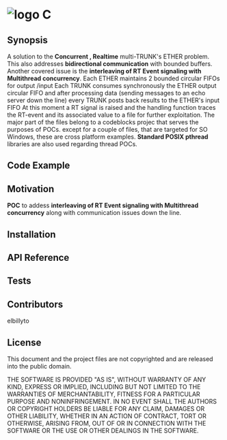 ![logo](maxcpp.png) C
==========================

## Synopsis
A solution to the **Concurrent , Realtime** multi-TRUNK's ETHER problem.
This also addresses **bidirectional communication** with bounded buffers.
Another covered issue is the **interleaving of RT Event signaling with Multithread concurrency**.
Each ETHER maintains 2 bounded circular FIFOs for output /input
Each TRUNK consumes synchronously the ETHER output circular FIFO
and after processing data (sending messages to an echo server down the line)
every TRUNK posts back results to the ETHER's input FIFO
At this moment a RT signal is raised and the handling function traces the
RT-event and its associated value to a file for further exploitation.
The major part of the files belong to a codeblocks projec that serves the purposes of POCs. except for a couple of files, that are targeted for SO Windows, these are cross platform examples.
**Standard POSIX pthread** libraries are also used regarding thread POCs.


## Code Example


## Motivation

**POC** to addess **interleaving of RT Event signaling with Multithread concurrency**
along with communication issues down the line.

## Installation


## API Reference


## Tests


## Contributors

elbillyto
## License

This document and the project files are not copyrighted and are released into the public domain.

THE SOFTWARE IS PROVIDED "AS IS", WITHOUT WARRANTY OF ANY KIND, EXPRESS OR IMPLIED, INCLUDING BUT NOT LIMITED TO THE WARRANTIES OF MERCHANTABILITY, FITNESS FOR A PARTICULAR PURPOSE AND NONINFRINGEMENT. IN NO EVENT SHALL THE AUTHORS OR COPYRIGHT HOLDERS BE LIABLE FOR ANY CLAIM, DAMAGES OR OTHER LIABILITY, WHETHER IN AN ACTION OF CONTRACT, TORT OR OTHERWISE, ARISING FROM, OUT OF OR IN CONNECTION WITH THE SOFTWARE OR THE USE OR OTHER DEALINGS IN THE SOFTWARE.

